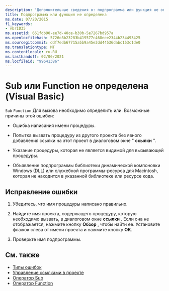 ```yaml
---
description: 'Дополнительные сведения о: подпрограмма или функция не определена (Visual Basic)'
title: Подпрограмма или функция не определена
ms.date: 07/20/2015
f1_keywords:
- vbrID35
ms.assetid: 661fdb90-ee7d-40ce-b30b-5e7267bd957a
ms.openlocfilehash: 5726e8b23283b419577c468eee2344b234493425
ms.sourcegitcommit: ddf7edb67715a5b9a45e3dd44536dabc153c1de0
ms.translationtype: MT
ms.contentlocale: ru-RU
ms.lasthandoff: 02/06/2021
ms.locfileid: "99641386"
---
```

# <a name="sub-or-function-not-defined-visual-basic"></a>Sub или Function не определена (Visual Basic)

`Sub` `Function` Для вызова необходимо определить или. Возможные причины этой ошибки:  
  
- Ошибка написания имени процедуры.  
  
- Попытка вызвать процедуру из другого проекта без явного добавления ссылки на этот проект в диалоговом окне " **ссылки** ".  
  
- Указание процедуры, которая не является видимой для вызывающей процедуры.  
  
- Объявление подпрограммы библиотеки динамической компоновки Windows (DLL) или служебной программы-ресурса для Macintosh, которая не находится в указанной библиотеке или ресурсе кода.  
  
## <a name="to-correct-this-error"></a>Исправление ошибки  
  
1. Убедитесь, что имя процедуры написано правильно.  
  
2. Найдите имя проекта, содержащего процедуру, которую необходимо вызвать, в диалоговом окне **ссылки** . Если она не отображается, нажмите кнопку **Обзор** , чтобы найти ее. Установите флажок слева от имени проекта и нажмите кнопку **ОК**.  
  
3. Проверьте имя подпрограммы.  
  
## <a name="see-also"></a>См. также

- [Типы ошибок](../../programming-guide/language-features/error-types.md)
- [Управление ссылками в проекте](/visualstudio/ide/managing-references-in-a-project)
- [Оператор Sub](../statements/sub-statement.md)
- [Оператор Function](../statements/function-statement.md)
